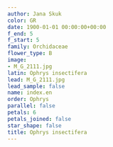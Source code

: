 ```yaml
---
author: Jana Skuk
color: GR
date: 1900-01-01 00:00:00+00:00
f_end: 5
f_start: 5
family: Orchidaceae
flower_type: B
image:
- M_G_2111.jpg
latin: Ophrys insectifera
lead: M_G_2111.jpg
lead_sample: false
name: index.en
order: Ophrys
parallel: false
petals: 6
petals_joined: false
star_shape: false
title: Ophrys insectifera
---
```

